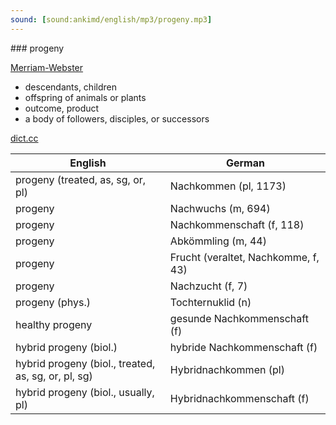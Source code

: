 ```yaml
---
sound: [sound:ankimd/english/mp3/progeny.mp3]
---
```


\### progeny

[Merriam-Webster](https://www.merriam-webster.com/dictionary/progeny)

- descendants, children
- offspring of animals or plants
- outcome, product
- a body of followers, disciples, or successors

[dict.cc](https://www.dict.cc/progeny)

| English        | German       |
| -------------- | ------------ |
| progeny (treated, as, sg, or, pl) | Nachkommen (pl, 1173) |
| progeny | Nachwuchs (m, 694) |
| progeny | Nachkommenschaft (f, 118) |
| progeny | Abkömmling (m, 44) |
| progeny | Frucht (veraltet, Nachkomme, f, 43) |
| progeny | Nachzucht (f, 7) |
| progeny (phys.) | Tochternuklid (n) |
| healthy progeny | gesunde Nachkommenschaft (f) |
| hybrid progeny (biol.) | hybride Nachkommenschaft (f) |
| hybrid progeny (biol., treated, as, sg, or, pl, sg) | Hybridnachkommen (pl) |
| hybrid progeny (biol., usually, pl) | Hybridnachkommenschaft (f) |
